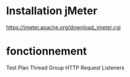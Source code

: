 # Installation jMeter
  https://jmeter.apache.org/download_jmeter.cgi


# fonctionnement
  Test Plan
    Thread Group
      HTTP Request
      Listeners  